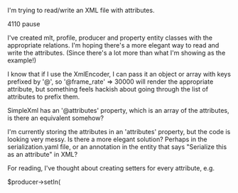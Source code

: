 I'm trying to read/write an XML file with attributes.

<?xml version='1.0' encoding='utf-8'?>
<mlt LC_NUMERIC="en_US.UTF-8" producer="main_bin" version="6.21.0" root="/home/tac/Videos">
 <profile frame_rate_num="30000" sample_aspect_num="1" display_aspect_den="1080" colorspace="601" progressive="1" description="1920x1080 29.97fps" display_aspect_num="1920" frame_rate_den="1001" width="1920" height="1080" sample_aspect_den="1"/>
 <producer id="producer0" in="00:00:00.000" out="00:02:17.117">
  <property name="length">4110</property>
  <property name="eof">pause</property>
 </producer>
</mlt>

I've created mlt, profile, producer and property entity classes with the appropriate relations.  I'm hoping there's a more elegant way to read and write the attributes.  (Since there's a lot more than what I'm showing as the example!)

I know that if I use the XmlEncoder, I can pass it an object or array with keys prefixed by '@', so '@frame_rate' => 30000 will render the appropriate attribute, but something feels hackish about going through the list of attributes to prefix them.

SimpleXml has an '@attributes' property, which is an array of the attributes, is there an equivalent somehow?

I'm currently storing the attributes in an 'attributes' property, but the code is looking very messy.  Is there a more elegant solution?  Perhaps in the serialization.yaml file, or an annotation in the entity that says "Serialize this as an attribute" in XML?

For reading, I've thought about creating setters for every attribute, e.g.

$producer->setIn(

 